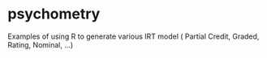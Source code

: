 # psychometry
Examples of using R to generate various  IRT model ( Partial Credit, Graded, Rating, Nominal, ...)
